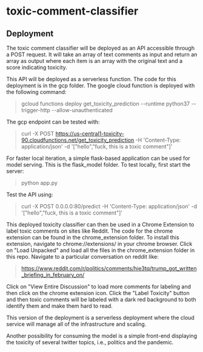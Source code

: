 # toxic-comment-classifier

## Deployment

The toxic comment classifier will be deployed as an API accessible through a POST request. It will take an array of text comments as input and return an array as output where each item is an array with the original text and a score indicating toxicity. 

This API will be deployed as a serverless function. The code for this deployment is in the gcp folder. The google cloud function is deployed with the following command:
> gcloud functions deploy get_toxicity_prediction --runtime python37 --trigger-http --allow-unauthenticated

The gcp endpoint can be tested with:

> curl -X POST    https://us-central1-toxicity-90.cloudfunctions.net/get_toxicity_prediction    -H 'Content-Type: application/json'    -d '["hello","fuck, this is a toxic comment"]'

For faster local iteration, a simple flask-based application can be used for model serving. This is the flask_model folder. To test locally, first start the server:
> python app.py

Test the API using:
> curl -X POST    0.0.0.0:80/predict    -H 'Content-Type: application/json'    -d '["hello","fuck, this is a toxic comment"]'

This deployed toxicity classifier can then be used in a Chrome Extension to label toxic comments on sites like Reddit. The code for the chrome extension can be found in the chrome_extension folder. To install this extension, navigate to chrome://extensions/ in your chrome browser. Click on "Load Unpacked" and load all the files in the chrome_extension folder in this repo. Navigate to a particular conversation on reddit like: 
> https://www.reddit.com/r/politics/comments/hie3tq/trump_got_written_briefing_in_february_on/

Click on "View Entire Discussion" to load more comments for labeling and then click on the chrome extension icon. Click the "Label Toxicity" button and then toxic comments will be labeled with a dark red background to both identify them and make them hard to read. 

This version of the deployment is a serverless deployment where the cloud service will manage all of the infrastructure and scaling. 

Another possibility for consuming the model is a simple front-end displaying the toxicity of several twitter topics, i.e., politics and the pandemic. 